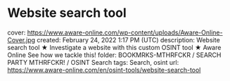 # Website search tool

cover: https://www.aware-online.com/wp-content/uploads/Aware-Online-Cover.jpg
created: February 24, 2022 1:17 PM (UTC)
description: Website search tool ★ Investigate a website with this custom OSINT tool ★ Aware Online See how we tackle this!
folder: BOOKMRKS-MTHRFCKR / SEARCH PARTY MTHRFCKR! / OSINT Search
tags: Search, osint
url: https://www.aware-online.com/en/osint-tools/website-search-tool